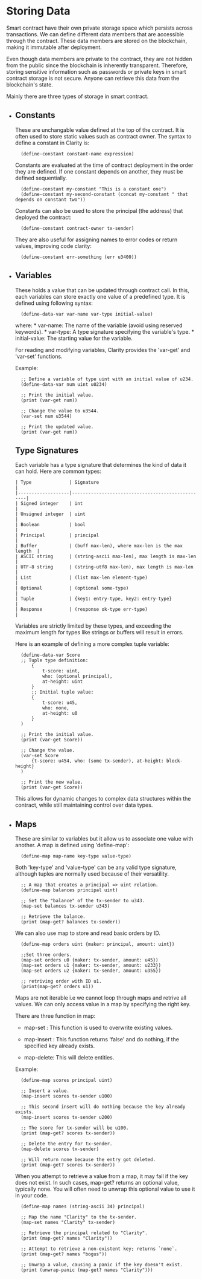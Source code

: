 # Storing Data

Smart contract have their own  private storage space which persists across transactions. We can define different data members that are accessible through the contract. These data members are stored on the blockchain, making it immutable after deployment.

Even though data members are private to the contract, they are not hidden from the public since the blockchain is inherently transparent. Therefore, storing sensitive information such as passwords or private keys in smart contract storage is not secure. Anyone can retrieve this data from the blockchain's state.

Mainly there are three types of storage in smart contract. 

* ## Constants

    These are unchangable value defined at the top of the contract. It is often used to store static values such as contract owner. The syntax to define a constant in Clarity is:

        (define-constant constant-name expression)

    Constants are evaluated at the time of contract deployment in the order they are defined. If one constant depends on another, they must be defined sequentially.

        (define-constant my-constant "This is a constant one")
        (define-constant my-second-constant (concat my-constant " that depends on constant two"))

    Constants can also be used to store the principal (the address) that deployed the contract:

        (define-constant contract-owner tx-sender)

    They are also useful for assigning names to error codes or return values, improving code clarity:

        (define-constant err-something (err u3400))


* ## Variables 

    These holds a value that can be updated through contract call. In this, each variables can store exactly one value of a predefined type. It is defined using following syntax:

        (define-data-var var-name var-type initial-value)

    where:
        * var-name: The name of the variable (avoid using reserved keywords).
        * var-type: A type signature specifying the variable's type.
        * initial-value: The starting value for the variable.

    For reading and modifying variables, Clarity provides the 'var-get' and 'var-set' functions.

    Example:

        ;; Define a variable of type uint with an initial value of u234.
        (define-data-var num uint u0234)

        ;; Print the initial value.
        (print (var-get num))

        ;; Change the value to u3544.
        (var-set num u3544)

        ;; Print the updated value.
        (print (var-get num))

    ## Type Signatures

    Each variable has a type signature that determines the kind of data it can hold. Here are common types:

      | Type              | Signature                                        |
      |-------------------|--------------------------------------------------|
      | Signed integer    | int                                              |
      | Unsigned integer  | uint                                             |
      | Boolean           | bool                                             |
      | Principal         | principal                                        |
      | Buffer            | (buff max-len), where max-len is the max length  |
      | ASCII string      | (string-ascii max-len), max length is max-len    |
      | UTF-8 string      | (string-utf8 max-len), max length is max-len     |
      | List              | (list max-len element-type)                      |
      | Optional          | (optional some-type)                             |
      | Tuple             | {key1: entry-type, key2: entry-type}             |
      | Response          | (response ok-type err-type)                      |


    Variables are strictly limited by these types, and exceeding the maximum length for types like strings or buffers will result in errors.

    Here is an example of defining a more complex tuple variable:

        (define-data-var Score
        ;; Tuple type definition:
            {
                t-score: uint,
                who: (optional principal),
                at-height: uint
            }
            ;; Initial tuple value:
            {
                t-score: u45,
                who: none,
                at-height: u0
            }
        )

        ;; Print the initial value.
        (print (var-get Score))

        ;; Change the value.
        (var-set Score
            {t-score: u454, who: (some tx-sender), at-height: block-height}
        )

        ;; Print the new value.
        (print (var-get Score))

    This allows for dynamic changes to complex data structures within the contract, while still maintaining control over data types.


* ## Maps

    These are similar to variables but it allow us to associate one value with another. A map is defined using 'define-map':

        (define-map map-name key-type value-type)

    Both 'key-type' and 'value-type' can be any valid type signature, although tuples are normally used because of their versatility.

        ;; A map that creates a principal => uint relation.
        (define-map balances principal uint)

        ;; Set the "balance" of the tx-sender to u343.
        (map-set balances tx-sender u343)

        ;; Retrieve the balance.
        (print (map-get? balances tx-sender))
    
    We can also use map to store and read basic orders by ID.

        (define-map orders uint {maker: principal, amount: uint})

        ;;Set three orders.
        (map-set orders u0 {maker: tx-sender, amount: u45})
        (map-set orders u1 {maker: tx-sender, amount: u233})
        (map-set orders u2 {maker: tx-sender, amount: u355})

        ;; retriving order with ID u1.
        (print(map-get? orders u1))

    Maps are not iterable i.e we cannot loop through maps and retrive all values. We can only access value in a map by specifying the right key.

    There are three function in map:

    * map-set : This function is used to overwrite existing values.

    * map-insert : This function returns 'false' and do nothing, if the specified key already exists.

    * map-delete: This will delete entities.

    Example:

        (define-map scores principal uint)

        ;; Insert a value.
        (map-insert scores tx-sender u100)

        ;; This second insert will do nothing because the key already exists.
        (map-insert scores tx-sender u200)

        ;; The score for tx-sender will be u100.
        (print (map-get? scores tx-sender))

        ;; Delete the entry for tx-sender.
        (map-delete scores tx-sender)

        ;; Will return none because the entry got deleted.
        (print (map-get? scores tx-sender))

    
    When you attempt to retrieve a value from a map, it may fail if the key does not exist. In such cases, map-get? returns an optional value, typically none. You will often need to unwrap this optional value to use it in your code.

        (define-map names (string-ascii 34) principal)

        ;; Map the name "Clarity" to the tx-sender.
        (map-set names "Clarity" tx-sender)

        ;; Retrieve the principal related to "Clarity".
        (print (map-get? names "Clarity"))

        ;; Attempt to retrieve a non-existent key; returns `none`.
        (print (map-get? names "bogus"))

        ;; Unwrap a value, causing a panic if the key doesn't exist.
        (print (unwrap-panic (map-get? names "Clarity")))

    

